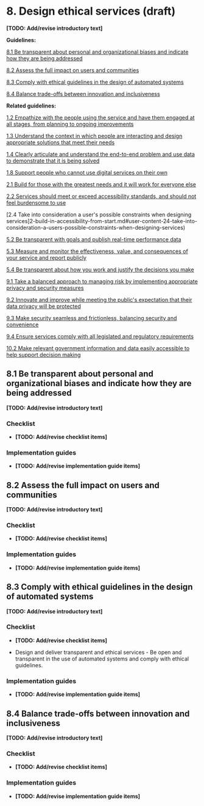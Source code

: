 # 8. Design ethical services (draft)

**[TODO: Add/revise introductory text]**

**Guidelines:**

[8.1 Be transparent about personal and organizational biases and indicate how they are being addressed](#user-content-81-be-transparent-about-personal-and-organizational-biases-and-indicate-how-they-are-being-addressed)

[8.2 Assess the full impact on users and communities](#user-content-82-assess-the-full-impact-on-users-and-communities)

[8.3 Comply with ethical guidelines in the design of automated systems](#user-content-83-comply-with-ethical-guidelines-in-the-design-of-automated-systems)

[8.4 Balance trade-offs between innovation and inclusiveness](#user-content-84-balance-trade-offs-between-innovation-and-inclusiveness)

**Related guidelines:**

[1.2 Empathize with the people using the service and have them engaged at all stages, from planning to ongoing improvements](1-design-with-users.md#user-content-12-empathize-with-the-people-using-the-service-and-have-them-engaged-at-all-stages-from-planning-to-ongoing-improvements)

[1.3 Understand the context in which people are interacting and design appropriate solutions that meet their needs](1-design-with-users.md#user-content-13-understand-the-context-in-which-people-are-interacting-and-design-appropriate-solutions-that-meet-their-needs)

[1.4 Clearly articulate and understand the end-to-end problem and use data to demonstrate that it is being solved](1-design-with-users.md#user-content-14-clearly-articulate-and-understand-the-end-to-end-problem-and-use-data-to-demonstrate-that-it-is-being-solved)

[1.8 Support people who cannot use digital services on their own](1-design-with-users.md#user-content-18-support-people-who-cannot-use-digital-services-on-their-own)

[2.1 Build for those with the greatest needs and it will work for everyone else](2-build-in-accessibility-from-start.md#user-content-21-build-for-those-with-the-greatest-needs-and-it-will-work-for-everyone-else)

[2.2 Services should meet or exceed accessibility standards, and should not feel burdensome to use](2-build-in-accessibility-from-start.md#user-content-22-services-should-meet-or-exceed-accessibility-standards-and-should-not-feel-burdensome-to-use)

[2.4 Take into consideration a user's possible constraints when designing services]2-build-in-accessibility-from-start.md#user-content-24-take-into-consideration-a-users-possible-constraints-when-designing-services)

[5.2 Be transparent with goals and publish real-time performance data](5-work-in-open-by-default.md#user-content-52-be-transparent-with-goals-and-publish-real-time-performance-data)

[5.3 Measure and monitor the effectiveness, value, and consequences of your service and report publicly](5-work-in-open-by-default.md#user-content-53-measure-and-monitor-the-effectiveness-value-and-consequences-of-your-service-and-report-publicly)

[5.4 Be transparent about how you work and justify the decisions you make](5-work-in-open-by-default.md#user-content-54-be-transparent-about-how-you-work-and-justify-the-decisions-you-make)

[9.1 Take a balanced approach to managing risk by implementing appropriate privacy and security measures](9-address-security-privacy-risks.md#user-content-91-take-a-balanced-approach-to-managing-risk-by-implementing-appropriate-privacy-and-security-measures)

[9.2 Innovate and improve while meeting the public's expectation that their data privacy will be protected](9-address-security-privacy-risks.md#user-content-92-innovate-and-improve-while-meeting-the-publics-expectation-that-their-data-privacy-will-be-protected)

[9.3 Make security seamless and frictionless, balancing security and convenience](9-address-security-privacy-risks.md#user-content-93-make-security-seamless-and-frictionless-balancing-security-and-convenience)

[9.4 Ensure services comply with all legislated and regulatory requirements](9-address-security-privacy-risks.md#user-content-94-ensure-services-comply-with-all-legislated-and-regulatory-requirements)

[10.2 Make relevant government information and data easily accessible to help support decision making](10-be-good-data-stewards.md#user-content-102-make-relevant-government-information-and-data-easily-accessible-to-help-support-decision-making)

## 8.1 Be transparent about personal and organizational biases and indicate how they are being addressed

**[TODO: Add/revise introductory text]**

### Checklist

- **[TODO: Add/revise checklist items]**

### Implementation guides

- **[TODO: Add/revise implementation guide items]**

## 8.2 Assess the full impact on users and communities

**[TODO: Add/revise introductory text]**

### Checklist

- **[TODO: Add/revise checklist items]**

### Implementation guides

- **[TODO: Add/revise implementation guide items]**

## 8.3 Comply with ethical guidelines in the design of automated systems

**[TODO: Add/revise introductory text]**

### Checklist

- **[TODO: Add/revise checklist items]**

- Design and deliver transparent and ethical services - Be open and transparent in the use of automated systems and comply with ethical guidelines.

### Implementation guides

- **[TODO: Add/revise implementation guide items]**

## 8.4 Balance trade-offs between innovation and inclusiveness

**[TODO: Add/revise introductory text]**

### Checklist

- **[TODO: Add/revise checklist items]**

### Implementation guides

- **[TODO: Add/revise implementation guide items]**

